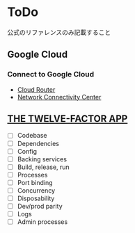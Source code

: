 # ToDo

公式のリファレンスのみ記載すること

## Google Cloud

### Connect to Google Cloud

- [Cloud Router](https://cloud.google.com/network-connectivity/docs/router?hl=ja)
- [Network Connectivity Center](https://cloud.google.com/network-connectivity/docs/network-connectivity-center?hl=ja)

## [THE TWELVE-FACTOR APP](https://12factor.net/)

- [ ] Codebase
- [ ] Dependencies
- [ ] Config
- [ ] Backing services
- [ ] Build, release, run
- [ ] Processes
- [ ] Port binding
- [ ] Concurrency
- [ ] Disposability
- [ ] Dev/prod parity
- [ ] Logs
- [ ] Admin processes
